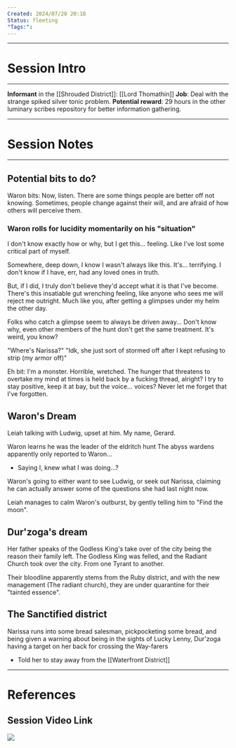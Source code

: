 ```yaml
---
Created: 2024/07/20 20:18
Status: fleeting
"Tags:":
---
```


---
# Session Intro
---
**Informant** in the [[Shrouded District]]: [[Lord Thomathin]]
**Job**: Deal with the strange spiked silver tonic problem.
**Potential reward**: 29 hours in the other luminary scribes repository for better information gathering.

---
# Session Notes
---

## Potential bits to do?

Waron bits:
Now, listen. There are some things people are better off not knowing.
Sometimes, people change against their will, and are afraid of how others will perceive them.

### Waron rolls for lucidity momentarily on his "situation"

I don't know exactly how or why, but I get this... feeling. Like I've lost some critical part of myself. 

Somewhere, deep down, I know I wasn't always like this. It's... terrifying. I don't know if I have, err, had any loved ones in truth. 

But, if I did, I truly don't believe they'd accept what it is that I've become. 
There's this insatiable gut wrenching feeling, like anyone who sees me will reject me outright. Much like you, after getting a glimpses under my helm the other day.

Folks who catch a glimpse seem to always be driven away... Don't know why, even other members of the hunt don't get the same treatment. It's weird, you know?



"Where's Narissa?" 
"Idk, she just sort of stormed off after I kept refusing to strip (my armor off)"

Eh bit:
I'm a monster. Horrible, wretched. The hunger that threatens to overtake my mind at times is held back by a fucking thread, alright? I try to stay positive, keep it at bay, but the voice... voices? Never let me forget that I've forgotten.

## Waron's Dream
Leiah talking with Ludwig, upset at him.
My name, Gerard.

Waron learns he was the leader of the eldritch hunt
The abyss wardens apparently only reported to Waron...
- Saying I, knew what I was doing...?

Waron's going to either want to see Ludwig, or seek out Narissa, claiming he can actually answer some of the questions she had last night now.

Leiah manages to calm Waron's outburst, by gently telling him to "Find the moon".
## Dur'zoga's dream
Her father speaks of the Godless King's take over of the city being the reason their family left.
The Godless King was felled, and the Radiant Church took over the city.
From one Tyrant to another.

Their bloodline apparently stems from the Ruby district, and with the new management (The radiant church), they are under quarantine for their "tainted essence".

## The Sanctified district
Narissa runs into some bread salesman, pickpocketing some bread, and being given a warning about being in the sights of Lucky Lenny, Dur'zoga having a target on her back for crossing the Way-farers
- Told her to stay away from the [[Waterfront District]]

---
# References
## Session Video Link
![](https://youtu.be/gti21v4Tbac)
